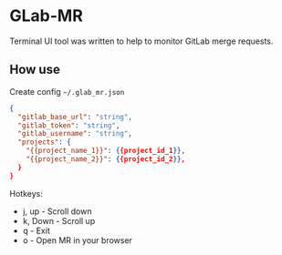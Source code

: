 # GLab-MR

Terminal UI tool was written to help to monitor GitLab merge requests.

## How use

Create config `~/.glab_mr.json`
```json
{
  "gitlab_base_url": "string",
  "gitlab_token": "string",
  "gitlab_username": "string",
  "projects": {
    "{{project_name_1}}": {{project_id_1}},
    "{{project_name_2}}": {{project_id_2}},
  }
}
```

Hotkeys:
* j, up - Scroll down
* k, Down - Scroll up
* q - Exit
* o - Open MR in your browser


